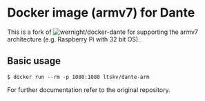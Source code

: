 # Docker image (armv7) for Dante

This is a fork of
![wernight/docker-dante](https://github.com/wernight/docker-dante) for
supporting the armv7 architecture (e.g. Raspberry Pi with 32 bit OS).

## Basic usage

```
$ docker run --rm -p 1080:1080 ltskv/dante-arm
```

For further documentation refer to the original repository.
